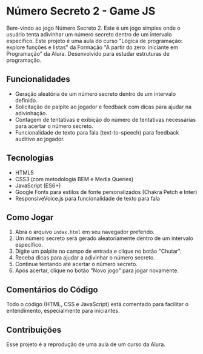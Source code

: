 # Número Secreto 2 - Game JS

Bem-vindo ao jogo Número Secreto 2. Este é um jogo simples onde o usuário tenta adivinhar um número secreto dentro de um intervalo específico. 
Este projeto é uma aula do curso "Lógica de programação: explore funções e listas" da Formação "A partir do zero: iniciante em Programação" da Alura. 
Desenvolvido para estudar estruturas de programação.

## Funcionalidades

- Geração aleatória de um número secreto dentro de um intervalo definido.
- Solicitação de palpite ao jogador e feedback com dicas para ajudar na adivinhação.
- Contagem de tentativas e exibição do número de tentativas necessárias para acertar o número secreto.
- Funcionalidade de texto para fala (text-to-speech) para feedback auditivo ao jogador.

## Tecnologias

- HTML5
- CSS3 (com metodologia BEM e Media Queries)
- JavaScript (ES6+)
- Google Fonts para estilos de fonte personalizados (Chakra Petch e Inter)
- ResponsiveVoice.js para funcionalidade de texto para fala

## Como Jogar

1. Abra o arquivo `index.html` em seu navegador preferido.
2. Um número secreto será gerado aleatoriamente dentro de um intervalo específico.
3. Digite um palpite no campo de entrada e clique no botão "Chutar".
4. Receba dicas para ajudar a adivinhar o número secreto.
5. Continue tentando até acertar o número secreto.
6. Após acertar, clique no botão "Novo jogo" para jogar novamente.

## Comentários do Código

Todo o código (HTML, CSS e JavaScript) está comentado para facilitar o entendimento, especialmente para iniciantes.

## Contribuições

Esse projeto é a reprodução de uma aula de um curso da Alura.
